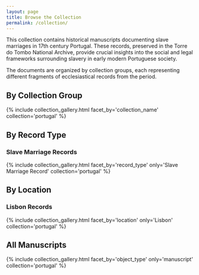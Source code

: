 ```yaml
---
layout: page
title: Browse the Collection
permalink: /collection/
---
```


This collection contains historical manuscripts documenting slave marriages in 17th century Portugal. These records, preserved in the Torre do Tombo National Archive, provide crucial insights into the social and legal frameworks surrounding slavery in early modern Portuguese society.

The documents are organized by collection groups, each representing different fragments of ecclesiastical records from the period.

## By Collection Group

{% include collection_gallery.html facet_by='collection_name' collection='portugal' %}

## By Record Type

### Slave Marriage Records

{% include collection_gallery.html facet_by='record_type' only='Slave Marriage Record' collection='portugal' %}

## By Location

### Lisbon Records

{% include collection_gallery.html facet_by='location' only='Lisbon' collection='portugal' %}

## All Manuscripts

{% include collection_gallery.html facet_by='object_type' only='manuscript' collection='portugal' %}
